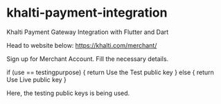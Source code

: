 # khalti-payment-integration
Khalti Payment Gateway Integration with Flutter and Dart

Head to website below:
https://khalti.com/merchant/

Sign up for Merchant Account. Fill the necessary details.

if (use == testingpurpose) {
  return Use the Test public key
  }
else
{
return Use Live public key
}

Here, the testing public keys is being used.

